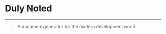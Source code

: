 # Duly Noted
----------------------------

> A document generator for the modern development world.


